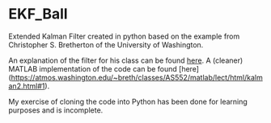 # EKF_Ball

Extended Kalman Filter created in python based on the example from Christopher S. Bretherton of the University of Washington. 

An explanation of the filter for his class can be found [here](https://atmos.washington.edu/~breth/classes/AS552/lect/lect26.pdf).
A (cleaner) MATLAB implementation of the code can be found [here] (https://atmos.washington.edu/~breth/classes/AS552/matlab/lect/html/kalman2.html#1).

My exercise of cloning the code into Python has been done for learning purposes and is incomplete. 
